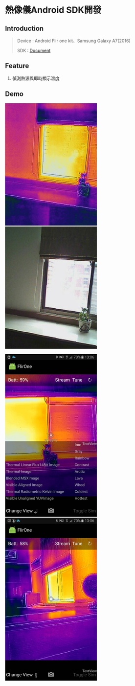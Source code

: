 # 熱像儀Android SDK開發

## Introduction
> Device : Android Flir one kit、Samsung Galaxy A7(2016)
>
> SDK : [Document](https://developer.flir.com/release-announcements/android-sdk-1-0-1-released/)

## Feature
1. 偵測熱源與即時顯示溫度



## Demo

  <img src="Screenshot/pic1.jpg" width="300">  <img src="Screenshot/pic2.jpg" width="300">

  <img src="Screenshot/pic3.jpg" width="300">  <img src="Screenshot/pic4.jpg" width="300">


